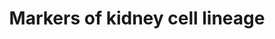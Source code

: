 ---
annotations:
- id: PW:0000004
  parent: regulatory pathway
  type: Pathway Ontology
  value: regulatory pathway
- id: CL:1000497
  parent: animal cell
  type: Cell Type Ontology
  value: kidney cell
authors:
- Fehrhart
- Mkutmon
- AlexanderPico
- Larsgw
description: 'This pathway contains a timely and spatially differentiated map of cell
  markers for kidney development. These are relevant to study the congenital anomalies
  of kidney and urinary tract (CAKUT) disorders. '
last-edited: 2023-02-01
organisms:
- Homo sapiens
redirect_from:
- /index.php/Pathway:WP5236
- /instance/WP5236
- /instance/WP5236_r125331
revision: r125331
schema-jsonld:
- '@context': https://schema.org/
  '@id': https://wikipathways.github.io/pathways/WP5236.html
  '@type': Dataset
  creator:
    '@type': Organization
    name: WikiPathways
  description: 'This pathway contains a timely and spatially differentiated map of
    cell markers for kidney development. These are relevant to study the congenital
    anomalies of kidney and urinary tract (CAKUT) disorders. '
  keywords:
  - ACTA2
  - ALDH1A2
  - AP2B1
  - AXIN2
  - BMP4
  - BMP7
  - CITED1
  - CTNNB1
  - DCN
  - DES
  - EGLN1
  - EGLN2
  - EGLN3
  - EMX2
  - EPO
  - EYA1
  - FAT4
  - FGF7
  - FGF8
  - FOXD1
  - GDNF
  - HNF1A
  - HNF1B
  - HNF4A
  - JAG1
  - KCTD1
  - KDR
  - KIT
  - LHX1
  - NOTCH1
  - NPHS1
  - NPHS2
  - NT5E
  - NTN1
  - OSR1
  - PAX2
  - PBX1
  - PDGFRB
  - PECAM1
  - RARA
  - RARB
  - REN
  - RSPO1
  - RSPO3
  - SALL1
  - SFRP1
  - SIX1
  - SIX2
  - SMAD1
  - SMAD5
  - TBX18
  - TCF21
  - TGFB1
  - TLX1
  - TNC
  - VSX2
  - WNT4
  - WNT5A
  - WT1
  license: CC0
  name: Markers of kidney cell lineage
seo: CreativeWork
title: Markers of kidney cell lineage
wpid: WP5236
---